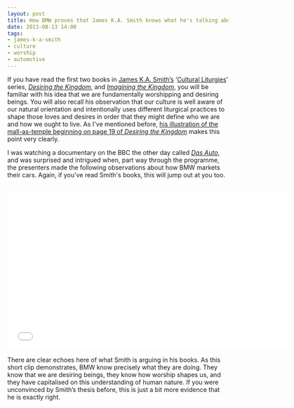 ```yaml
---
layout: post
title: How BMW proves that James K.A. Smith knows what he's talking about
date: 2013-08-13 14:00
tags:
- james-k-a-smith
- culture
- worship
- automotive
---
```

If you have read the first two books in [James K.A. Smith’s](http://twitter.com/james_ka_smith) ‘[Cultural Liturgies](http://www.youtube.com/watch?v=iyVs0kW7QWU)’ series, *[Desiring the Kingdom](http://www.amazon.co.uk/gp/product/0801035775/ref=as_li_qf_sp_asin_il_tl?ie=UTF8&camp=1634&creative=6738&creativeASIN=0801035775&linkCode=as2&tag=jakebeldercom-21)*, and *[Imagining the Kingdom](http://www.amazon.co.uk/gp/product/0801035783/ref=as_li_qf_sp_asin_il_tl?ie=UTF8&camp=1634&creative=6738&creativeASIN=0801035783&linkCode=as2&tag=jakebeldercom-21)*, you will be familiar with his idea that we are fundamentally worshipping and desiring beings. You will also recall his observation that our culture is well aware of our natural orientation and intentionally uses different liturgical practices to shape those loves and desires in order that they might define who we are and how we ought to live. As I've mentioned before, [his illustration of the mall-as-temple beginning on page 19 of *Desiring the Kingdom*](http://www.thedivineconspiracy.org/Z5239S.pdf) makes this point very clearly.

I was watching a documentary on the BBC the other day called *[Das Auto](http://www.bbc.co.uk/mediacentre/proginfo/2013/32/das-auto.html)*, and was surprised and intrigued when, part way through the programme, the presenters made the following observations about how BMW markets their cars. Again, if you've read Smith's books, this will jump out at you too.<br><br>

<iframe width="640" height="360" src="//www.youtube.com/embed/6Qb0XJ3ysmM?rel=0" frameborder="0" allowfullscreen></iframe><br>

There are clear echoes here of what Smith is arguing in his books. As this short clip demonstrates, BMW know precisely what they are doing. They know that we are desiring beings, they know how worship shapes us, and they have capitalised on this understanding of human nature. If you were unconvinced by Smith’s thesis before, this is just a bit more evidence that he is exactly right.
